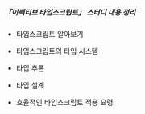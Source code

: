 ##### 「이펙티브 타입스크립트」 스터디 내용 정리

- 타입스크립트 알아보기

- 타입스크립트의 타입 시스템

- 타입 추론

- 타입 설계

- 효율적인 타입스크립트 적용 요령
